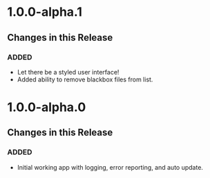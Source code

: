 # 1.0.0-alpha.1

## Changes in this Release

### ADDED

* Let there be a styled user interface!
* Added ability to remove blackbox files from list.

# 1.0.0-alpha.0

## Changes in this Release

### ADDED

* Initial working app with logging, error reporting, and auto update.

